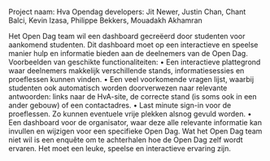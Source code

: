 Project naam: Hva Opendag
developers: Jit Newer, Justin Chan, Chant Balci, Kevin Izasa, Philippe Bekkers, Mouadakh Akhamran

Het Open Dag team wil een dashboard gecreëerd door studenten voor aankomend
studenten. Dit dashboard moet op een interactieve en speelse manier hulp en informatie
bieden aan de deelnemers van de Open Dag. Voorbeelden van geschikte functionaliteiten:
• Een interactieve plattegrond waar deelnemers makkelijk verschillende stands,
informatiesessies en proeflessen kunnen vinden.
• Een veel voorkomende vragen lijst, waarbij studenten ook automatisch worden
doorverwezen naar relevante antwoorden: links naar de HvA-site, de correcte stand
(is soms ook in een ander gebouw) of een contactadres.
• Last minute sign-in voor de proeflessen. Zo kunnen eventuele vrije plekken alsnog
gevuld worden.
• Een dashboard voor de organisator, waar deze alle relevante informatie kan invullen
en wijzigen voor een specifieke Open Dag.
Wat het Open Dag team niet wil is een enquête om te achterhalen hoe de Open Dag zelf
wordt ervaren. Het moet een leuke, speelse en interactieve ervaring zijn.
